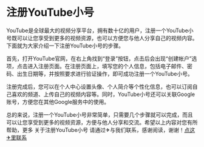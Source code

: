 # 注册YouTube小号

YouTube是全球最大的视频分享平台，拥有数十亿的用户，注册一个YouTube小号既可以让您享受到更多的视频资源，也可以方便您与他人分享自己的视频内容。下面就为大家介绍一下注册YouTube小号的步骤。

首先，打开YouTube官网，在右上角找到“登录”按钮，点击后会出现“创建帐户”选项，点击进入注册页面。在注册页面上，填写您的个人信息，包括电子邮件、密码、出生日期等，并按照要求进行验证操作，即可成功注册一个YouTube小号。

注册完成后，您可以在个人中心设置头像、个人简介等个性化信息，也可以订阅自己喜欢的频道、上传自己的视频内容等。同时，YouTube小号还可以关联Google账号，方便您在其他Google服务中的使用。

总的来说，注册一个YouTube小号非常简单，只需要几个步骤就可以完成，而且可以让您享受到更多的视频资源，方便与他人分享和交流。希望以上内容对您有所帮助，更多 关于注册YouTube小号 请通过✈与我们联系，感谢阅读，谢谢！[点这✈里联系](https://c.k02.cc)